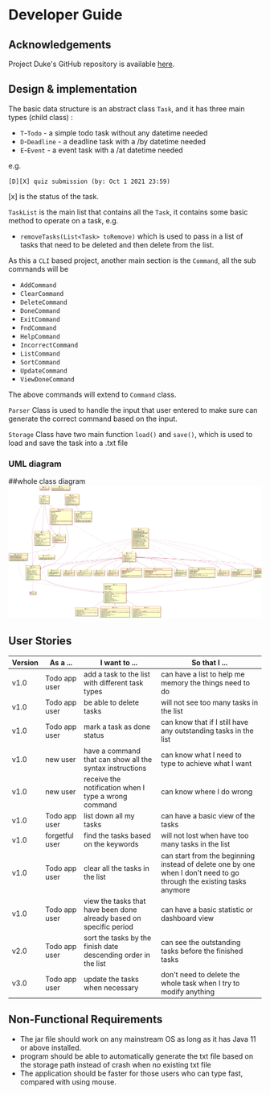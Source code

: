 # Developer Guide

## Acknowledgements

Project Duke's GitHub repository is available [here](https://github.com/Ruiting1/ip).

## Design & implementation

The basic data structure is an abstract class `Task`, and it has three main types (child class) :
- `T`-`Todo` - a simple todo task without any datetime needed
- `D`-`Deadline` - a deadline task with a /by datetime needed
- `E`-`Event` - a event task with a /at datetime needed

e.g.
```
[D][X] quiz submission (by: Oct 1 2021 23:59)
```
[x] is the status of the task.


`TaskList` is the main list that contains all the `Task`, it contains some basic method to operate on a task, e.g.

+ `removeTasks(List<Task> toRemove)` which is used to pass in a list of tasks that need to be deleted and then delete from the list.

As this a `CLI` based project, another main section is the `Command`, all the sub commands will be
- `AddCommand`
- `ClearCommand`
- `DeleteCommand`
- `DoneCommand`
- `ExitCommand`
- `FndCommand`
- `HelpCommand`
- `IncorrectCommand`
- `ListCommand`
- `SortCommand`
- `UpdateCommand`
- `ViewDoneCommand`

The above commands will extend to `Command` class.

`Parser` Class is used to handle the input that user entered to make sure can generate the correct command based on the input.

`Storage` Class have two main function `load()` and `save()`, which is used to load and save the task into a .txt file

### UML diagram
##whole class diagram
<img src="pic/ClassDiagram.png">



## User Stories

|Version| As a ... | I want to ... | So that I ...|
|--------|----------|---------------|------------------|
|v1.0|Todo app user|add a task to the list with different task types|can have a list to help me memory the things need to do|
|v1.0|Todo app user|be able to delete tasks|will not see too many tasks in the list|
|v1.0|Todo app user|mark a task as done status|can know that if I still have any outstanding tasks in the list|
|v1.0|new user|have a command that can show all the syntax instructions|can know what I need to type to achieve what I want|
|v1.0|new user|receive the notification when I type a wrong command|can know where I do wrong|
|v1.0|Todo app user|list down all my tasks|can have a basic view of the tasks|
|v1.0|forgetful user|find the tasks based on the keywords|will not lost when have too many tasks in the list|
|v1.0|Todo app user|clear all the tasks in the list|can start from the beginning instead of delete one by one when I don't need to go through the existing tasks anymore|
|v1.0|Todo app user|view the tasks that have been done already based on specific period|can have a basic statistic or dashboard view|
|v2.0|Todo app user|sort the tasks by the finish date descending order in the list|can see the outstanding tasks before the finished tasks|
|v3.0|Todo app user|update the tasks when necessary|don't need to delete the whole task when I try to modify anything|

## Non-Functional Requirements
+ The jar file should work on any mainstream OS as long as it has Java 11 or above installed.
+ program should be able to automatically generate the txt file based on the storage path instead of crash when no existing txt file
+ The application should be faster for those users who can type fast, compared with using mouse.



